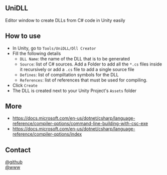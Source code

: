 ## UniDLL
Editor window to create DLLs from C# code in Unity easily

## How to use
- In Unity, go to `Tools/UniDLL/Dll Creator`  
- Fill the following details 
    - `DLL Name`: the name of the DLL that is to be generated
    - `Source`: list of C# sources. Add a Folder to add all the `*.cs` files inside it recursively or add a `.cs` file to add a single source file  
    - `Defines`: list of compiltation symbols for the DLL
    - `References`: list of references that must be used for compiling.
- Click `Create`
- The DLL is created next to your Unity Project's `Assets` folder

## More
- https://docs.microsoft.com/en-us/dotnet/csharp/language-reference/compiler-options/command-line-building-with-csc-exe
- https://docs.microsoft.com/en-us/dotnet/csharp/language-reference/compiler-options/index

## Contact
[@github](https://www.github.com/adrenak)  
[@www](http://www.vatsalambastha.com)